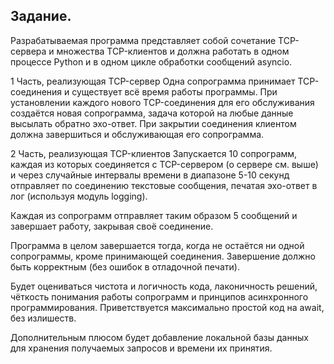 ## Задание.
Разрабатываемая программа представляет собой сочетание TCP-сервера и множества
TCP-клиентов и должна работать в одном процессе Python и в одном цикле обработки
сообщений asyncio.

1 Часть, реализующая TCP-сервер
Одна сопрограмма принимает TCP-соединения и существует всё время работы
программы.
При установлении каждого нового TCP-соединения для его обслуживания создаётся новая
сопрограмма, задача которой на любые данные высылать обратно эхо-ответ.
При закрытии соединения клиентом должна завершиться и обслуживающая его
сопрограмма.

2 Часть, реализующая TCP-клиентов
Запускается 10 сопрограмм, каждая из которых соединяется с TCP-сервером (о сервере
см. выше) и через случайные интервалы времени в диапазоне 5-10 секунд
отправляет по соединению текстовые сообщения, печатая эхо-ответ в лог (используя
модуль logging).

Каждая из сопрограмм отправляет таким образом 5 сообщений и завершает работу,
закрывая своё соединение.

Программа в целом завершается тогда, когда не остаётся ни одной сопрограммы, кроме
принимающей соединения. Завершение должно быть корректным (без ошибок в
отладочной печати).

Будет оцениваться чистота и логичность кода, лаконичность решений, чёткость
понимания работы сопрограмм и принципов асинхронного программирования.
Приветствуется максимально простой код на await, без излишеств.

Дополнительным плюсом будет добавление локальной базы данных для хранения
получаемых запросов и времени их принятия.
